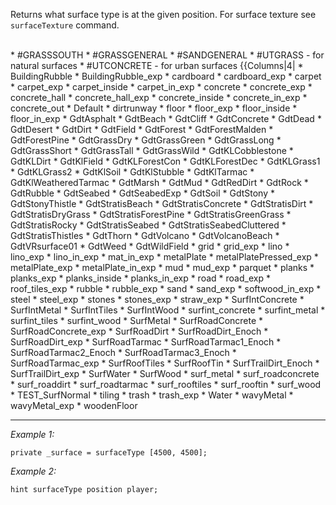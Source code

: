 Returns what surface type is at the given position. For surface texture see `surfaceTexture` command.<br>
<br>

<spoiler text="Show surface types (Armed Assault)">
* #GRASSSOUTH
* #GRASSGENERAL
* #SANDGENERAL
</spoiler>
<spoiler text="Show surface types (Arma 2)">
* #UTGRASS - for natural surfaces
* #UTCONCRETE - for urban surfaces
</spoiler>
<spoiler text="Show surface types (Arma 3)">
{{Columns|4|
* BuildingRubble
* BuildingRubble_exp
* cardboard
* cardboard_exp
* carpet
* carpet_exp
* carpet_inside
* carpet_in_exp
* concrete
* concrete_exp
* concrete_hall
* concrete_hall_exp
* concrete_inside
* concrete_in_exp
* concrete_out
* Default
* dirtrunway
* floor
* floor_exp
* floor_inside
* floor_in_exp
* GdtAsphalt
* GdtBeach
* GdtCliff
* GdtConcrete
* GdtDead
* GdtDesert
* GdtDirt
* GdtField
* GdtForest
* GdtForestMalden
* GdtForestPine
* GdtGrassDry
* GdtGrassGreen
* GdtGrassLong
* GdtGrassShort
* GdtGrassTall
* GdtGrassWild
* GdtKLCobblestone
* GdtKLDirt
* GdtKlField
* GdtKLForestCon
* GdtKLForestDec
* GdtKLGrass1
* GdtKLGrass2
* GdtKlSoil
* GdtKlStubble
* GdtKlTarmac
* GdtKlWeatheredTarmac
* GdtMarsh
* GdtMud
* GdtRedDirt
* GdtRock
* GdtRubble
* GdtSeabed
* GdtSeabedExp
* GdtSoil
* GdtStony
* GdtStonyThistle
* GdtStratisBeach
* GdtStratisConcrete
* GdtStratisDirt
* GdtStratisDryGrass
* GdtStratisForestPine
* GdtStratisGreenGrass
* GdtStratisRocky
* GdtStratisSeabed
* GdtStratisSeabedCluttered
* GdtStratisThistles
* GdtThorn
* GdtVolcano
* GdtVolcanoBeach
* GdtVRsurface01
* GdtWeed
* GdtWildField
* grid
* grid_exp
* lino
* lino_exp
* lino_in_exp
* mat_in_exp
* metalPlate
* metalPlatePressed_exp
* metalPlate_exp
* metalPlate_in_exp
* mud
* mud_exp
* parquet
* planks
* planks_exp
* planks_inside
* planks_in_exp
* road
* road_exp
* roof_tiles_exp
* rubble
* rubble_exp
* sand
* sand_exp
* softwood_in_exp
* steel
* steel_exp
* stones
* stones_exp
* straw_exp
* SurfIntConcrete
* SurfIntMetal
* SurfIntTiles
* SurfIntWood
* surfint_concrete
* surfint_metal
* surfint_tiles
* surfint_wood
* SurfMetal
* SurfRoadConcrete
* SurfRoadConcrete_exp
* SurfRoadDirt
* SurfRoadDirt_Enoch
* SurfRoadDirt_exp
* SurfRoadTarmac
* SurfRoadTarmac1_Enoch
* SurfRoadTarmac2_Enoch
* SurfRoadTarmac3_Enoch
* SurfRoadTarmac_exp
* SurfRoofTiles
* SurfRoofTin
* SurfTrailDirt_Enoch
* SurfTrailDirt_exp
* SurfWater
* SurfWood
* surf_metal
* surf_roadconcrete
* surf_roaddirt
* surf_roadtarmac
* surf_rooftiles
* surf_rooftin
* surf_wood
* TEST_SurfNormal
* tiling
* trash
* trash_exp
* Water
* wavyMetal
* wavyMetal_exp
* woodenFloor


---
*Example 1:*
```sqf
private _surface = surfaceType [4500, 4500];
```

*Example 2:*
```sqf
hint surfaceType position player;
```